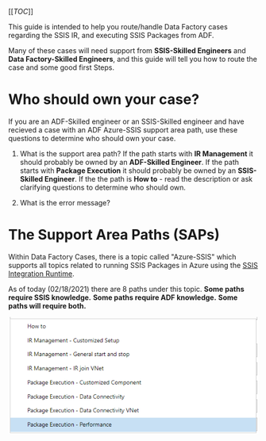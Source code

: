 [[_TOC_]]

This guide is intended to help you route/handle  Data Factory cases regarding the SSIS IR, and executing SSIS Packages from ADF.

Many of these cases will need support from **SSIS-Skilled Engineers** and **Data Factory-Skilled Engineers**, and this guide will tell you how to route the case and some good first Steps.

# Who should own your case?

If you are an ADF-Skilled engineer or an SSIS-Skilled engineer and have recieved a case with an ADF Azure-SSIS support area path, use these questions to determine who should own your case.

1. What is the support area path?
If the path starts with **IR Management** it should probably be owned by an **ADF-Skilled Engineer**.
If the path starts with **Package Execution** it should probably be owned by an **SSIS-Skilled Engineer**.
If the the path is **How to** - read the description or ask clarifying questions to determine who should own.

2. What is the error message?


# The Support Area Paths (SAPs)

Within Data Factory Cases, there is a topic called "Azure-SSIS" which supports all topics related to running SSIS Packages in Azure using the [SSIS Integration Runtime](https://docs.microsoft.com/en-us/azure/data-factory/create-azure-ssis-integration-runtime).

As of today (02/18/2021) there are 8 paths under this topic.
**Some paths require SSIS knowledge.**
**Some paths require ADF knowledge.**
**Some paths will require both.**

![image.png](/.attachments/image-9b988383-7d15-4d91-9022-e02f5fe3c33a.png)